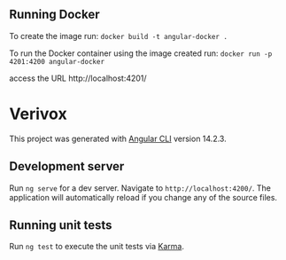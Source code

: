 ## Running Docker
To create the image run:
`docker build -t angular-docker .`

To run the Docker container using the image created run:
`docker run -p 4201:4200 angular-docker`

access the URL http://localhost:4201/

# Verivox

This project was generated with [Angular CLI](https://github.com/angular/angular-cli) version 14.2.3.

## Development server

Run `ng serve` for a dev server. Navigate to `http://localhost:4200/`. The application will automatically reload if you change any of the source files.


## Running unit tests

Run `ng test` to execute the unit tests via [Karma](https://karma-runner.github.io).

